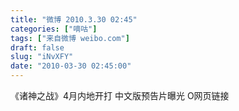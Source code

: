 ```yaml
---
title: "微博 2010.3.30 02:45"
categories: ["嘀咕"]
tags: ["来自微博 weibo.com"]
draft: false
slug: "iNvXFY"
date: "2010-03-30 02:45:00"
---
```


<p>《诸神之战》4月内地开打 中文版预告片曝光  O网页链接 ​​​​</p>
